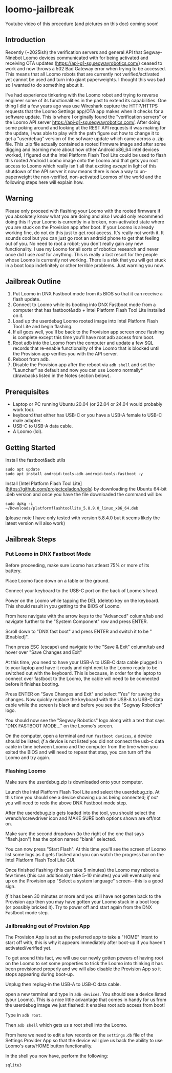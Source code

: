 # loomo-jailbreak
Youtube video of this procedure (and pictures on this doc) coming soon!

## Introduction 
Recently (~2025ish) the verification servers and general API that Segway-Ninebot Loomo devices communicated with for being activated and receiving OTA updates (https://api-g1-sg.segwayrobotics.com/) ceased to work and now throws a 502 Bad Gateway error when trying to be accessed. This means that all Loomo robots that are currently not verified/activated yet cannot be used and turn into giant paperweights. I thought this was bad so I wanted to do something about it.

I've had experience tinkering with the Loomo robot and trying to reverse engineer some of its functionalities in the past to extend its capabilities. One thing I did a few years ago was use Wireshark capture the HTTP/HTTPS requests that the Loomo Settings app/OTA app makes when it checks for a software update. This is where I originally found the "verification servers" or the Loomo API server https://api-g1-sg.segwayrobotics.com/. After doing some poking around and looking at the REST API requests it was making for the update, I was able to play with the path figure out how to change it to get a "userdebug" version of the sofware update which came across a .zip file. This .zip file actually contained a rooted firmware image and after some digging and learning more about how other Android x86_64 intel devices worked, I figured out the Intel Platform Flash Tool Lite could be used to flash this rooted Android Loomo image onto the Loomo and that gets you root access to Loomo which really isn't all that exciting _except_ in light of this shutdown of the API server it now means there is now a way to un-paperweight the non-verified, non-activated Loomos of the world and the following steps here will explain how.

## Warning
Please only proceed with flashing your Loomo with the rooted firmware if you absolutely know what you are doing and also I would only recommend doing this if your Loomo is currently in a broken, non-activated state where you are stuck on the Provision app after boot. If your Loomo is already working fine, do not do this just to get root access. It's really not worth it. It sounds cool but you can just go root an android phone to get that feeling out of you. No need to root a robot; you don't really gain any new functionality. I use my Loomo for all sorts of robotics research and never once did I use _root_ for anything. This is really a last resort for the people whose Loomo is currently not working. There is a risk that you will get stuck in a boot loop indefinitely or other terrible problems. Just warning you now.


## Jailbreak Outline
1. Put Loomo in DNX Fastboot mode from its BIOS so that it can receive a flash update.
2. Connect to Loomo while its booting into DNX Fastboot mode from a computer that has fastboot&adb + Intel Platform Flash Tool Lite installed on it.
3. Load up the userdebug Loomo rooted image into Intel Platform Flash Tool Lite and begin flashing.
4. If all goes well, you'll be back to the Provision app screen once flashing is complete except this time you'll have root adb access from boot.
5. Root adb into the Loomo from the computer and update a few SQL records that re-enable functionality of the Loomo that is blocked until the Provision app verifies you with the API server.
6. Reboot from adb.
7. Disable the Provision app after the reboot via `adb shell` and set the "Launcher" as default and now you can use Loomo normally* (drawbacks listed in the Notes section below).

## Prerequisites
* Laptop or PC running Ubuntu 20.04 (or 22.04 or 24.04 would probably work too).
* keyboard that either has USB-C or you have a USB-A female to USB-C male adapter.
* USB-C to USB-A data cable.
* A Loomo (lol).


## Getting Started
Install the fastboot&adb utils
```
sudo apt update
sudo apt install android-tools-adb android-tools-fastboot -y
```

Install [Intel Platform Flash Tool Lite] (https://github.com/projectceladon/tools) by downloading the Ubuntu 64-bit .deb version and once you have the file downloaded the command will be:
```
sudo dpkg -i ~/Downloads/platformflashtoollite_5.8.9.0_linux_x86_64.deb
```
(please note I have only tested with version 5.8.4.0 but it seems likely the latest version will also work)

## Jailbreak Steps
### Put Loomo in DNX Fastboot Mode
Before proceeding, make sure Loomo has atleast 75% or more of its battery.

Place Loomo face down on a table or the ground.

Connect your keyboard to the USB-C port on the back of Loomo's head.

Power on the Loomo while tapping the DEL (delete) key on the keyboard. This should result in you getting to the BIOS of Loomo.

From here navigate with the arrow keys to the "Advanced" column/tab and navigate further to the "System Component" row and press ENTER.

Scroll down to "DNX fast boot" and press ENTER and switch it to be "[Enabled]".

Then press ESC (escape) and navigate to the "Save & Exit" column/tab and hover over "Save Changes and Exit"

At this time, you need to have your USB-A to USB-C data cable plugged in to your laptop and have it ready and right next to the Loomo ready to be switched out with the keyboard. 
This is because, in order for the laptop to connect over fastboot to the Loomo, the cable will need to be connected before it finishes booting.

Press ENTER on "Save Changes and Exit" and select "Yes" for saving the changes.
Now quickly replace the keyboard with the USB-A to USB-C data cable while the screen is black and before you see the "Segway Robotics" logo.

You should now see the "Segway Robotics" logo along with a text that says "DNX FASTBOOT MODE..." on the Loomo's screen.

On the computer, open a terminal and run `fastboot devices`, a device should be listed; _if_ a device is not listed you did not connect the usb-c data cable in time between Loomo and the computer from the time when you exited the BIOS and will need to repeat that step, you can turn off the Loomo and try again.

### Flashing Loomo
Make sure the userdebug.zip is downloaded onto your computer.

Launch the Intel Platform Flash Tool Lite and select the userdebug.zip. At this time you should see a device showing up as being connected; _if not_ you will need to redo the above DNX Fastboot mode step.

After the userdebug.zip gets loaded into the tool, you should select the wrench/screwdriver icon and MAKE SURE both options shown are off/not on.

Make sure the second dropdown (to the right of the one that says "flash.json") has the option named "blank" selected.

You can now press "Start Flash". At this time you'll see the screen of Loomo list some logs as it gets flashed and you can watch the progress bar on the Intel Platform Flash Tool Lite GUI.

Once finished flashing (this can take 5 minutes) the Loomo may reboot a few times (this can additionally take 5-10 minutes) you will eventually end up on the Provision app "Select a system language" screen--this is a good sign.

_If_ it has been 30 minutes or more and you still have not gotten back to the Provision app then you may have gotten your Loomo stuck in a boot loop (or possibly bricked it). Try to power off and start again from the DNX Fastboot mode step.

### Jailbreaking out of Provision App
The Provision App is set as the preferred app to take a "HOME" Intent to start off with, this is why it appears immediately after boot-up if you haven't activated/verified yet.

To get around this fact, we will use our newly gotten powers of having root on the Loomo to set some properties to trick the Loomo into thinking it has been provisioned properly and we will also disable the Provision App so it stops appearing during boot-up.

Unplug then replug-in the USB-A to USB-C data cable.

open a new terminal and type in `adb devices`. You should see a device listed (your Loomo). This is a nice little advantage that comes in handy for us from the userdebug image we just flashed: it enables root adb access from boot!

Type in `adb root`.

Then `adb shell` which gets us a root shell into the Loomo.

From here we need to edit a few records on the `settings.db` file of the Settings Provider App so that the device will give us back the ability to use Loomo's ears/HOME button functionality.

In the shell you now have, perform the following:
```
sqlite3


```










